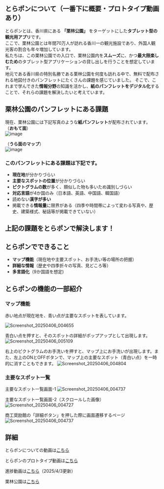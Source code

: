 


## とらポンについて（一番下に概要・プロトタイプ動画あり）
とらポンとは、香川県にある **「栗林公園」** をターゲットにした**タブレット型の観光用アプリ**です。  
ここで、栗林公園とは年間70万人が訪れる香川一の観光施設であり、外国人観光客の割合も年々増加しています。  
私たちは、この栗林公園での入口で、栗林公園内を**スムーズ**に、かつ**最大限楽しむため**のタブレット型アプリケーションの貸し出しを行うことを想定しています。    
地元である香川県の特別名勝である栗林公園を何度も訪れる中で、無料で配布される地図付きのパンフレットにたくさんの課題を感じていました。
そこで、これまで学んできた**情報分野**の知識を活かし、**紙のパンフレットをデジタル化**することで、それらの課題を解決したいと考えています。  

## 栗林公園のパンフレットにある課題
現在、栗林公園には下記写真のような**紙パンフレット**が配布されています。  
（**おもて面**）  
![image](https://github.com/user-attachments/assets/5eb0d25e-b2a2-4a4a-9eca-7b84d7ea3acf)

（**うら面のマップ**）  
![image](https://github.com/user-attachments/assets/3b3d3e5b-7839-4580-a400-23f845610b7f)


### このパンフレットにある課題は下記です。
- **現在地**が分かりづらい
- **主要なスポットの位置**が分かりづらい
- **ピクトグラムの数**が多く、類似した物も多いため識別しづらい
- **対応言語**が4か国のみ（日本語、英語、中国語、韓国語）
- 読めない**漢字が多い**
- 掲載できる**情報量**に限界がある（四季や時間帯によって変わる写真や、歴史、建築様式、秘話等が掲載できていない）  <br>

## 上記の課題をとらポンで解決します！

## とらポンでできること
- **マップ機能**（現在地や主要スポット、お手洗い等の場所の把握）
- **詳細な情報**（歴史や四季折々の写真、見どころ等）
- **多言語化**（9か国語を想定)<br>



## とらポンの機能の一部紹介
### マップ機能
赤い地点が現在地を、青い点が主要なスポットを表しています。

![Screenshot_20250406_004655](https://github.com/user-attachments/assets/350a5a3f-fc6d-4c3a-b926-c3c4a5fe3143)
<br>

青白い点を押すと、そのスポットの詳細がポップアップとして出現します。
![Screenshot_20250406_005109](https://github.com/user-attachments/assets/f8167c5b-24f2-45e7-98dc-c5dfb064929f)
<br>

右上のピクトグラムのお手洗いを押すと、マップ上にお手洗いが出現します。また、左上のONとOFFボタンで、マップ上の主要なスポット（青白い点）を一時的に消すこともできます。
![Screenshot_20250406_004804](https://github.com/user-attachments/assets/711c1c41-e242-4a1e-9352-b2510b5c772e)  


### 主要なスポット一覧
主要なスポット一覧画面-1
![Screenshot_20250406_004737](https://github.com/user-attachments/assets/0b9d0a5b-91f7-4a60-b054-6c347aaec470)<br>


主要なスポット一覧画面-2（スクロールした画像）
![Screenshot_20250406_004727](https://github.com/user-attachments/assets/135cb887-a836-414e-9ca1-ac3c327245e9)<br>


商工奨励館の「詳細ボタン」を押した際に画面遷移するページ
![Screenshot_20250406_004737](https://github.com/user-attachments/assets/b13e68e8-23a4-41f9-857b-6b1196dbb876)





## 詳細
とらポンについての動画は[こちら](https://youtu.be/1b6n4trgojU)

とらポンのプロトタイプ動画は[こちら](https://youtu.be/yRRKz_Quaiw)

進捗動画は[こちら](https://youtube.com/shorts/BUY3kvUIw84)（2025/4/3更新）

栗林公園は[こちら](https://www.my-kagawa.jp/ritsuringarden)

